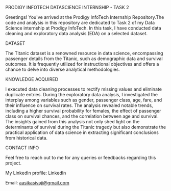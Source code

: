 PRODIGY INFOTECH DATASCIENCE INTERNSHIP - TASK 2

Greetings! You've arrived at the Prodigy InfoTech Internship Repository.The code and analysis in this repository are dedicated to Task 2 of my Data Science internship at Prodigy InfoTech. In this task, I have conducted data cleaning and exploratory data analysis (EDA) on a selected dataset. 

DATASET

The Titanic dataset is a renowned resource in data science, encompassing passenger details from the Titanic, such as demographic data and survival outcomes. It is frequently utilized for instructional objectives and offers a chance to delve into diverse analytical methodologies.

KNOWLEDGE ACQUIRED

I executed data cleaning processes to rectify missing values and eliminate duplicate entries. During the exploratory data analysis, I investigated the interplay among variables such as gender, passenger class, age, fare, and their influence on survival rates. The analysis revealed notable trends, including a higher survival probability for females, the effect of passenger class on survival chances, and the correlation between age and survival. The insights gained from this analysis not only shed light on the determinants of survival during the Titanic tragedy but also demonstrate the practical application of data science in extracting significant conclusions from historical data.

CONTACT INFO

Feel free to reach out to me for any queries or feedbacks regarding this project.

My LinkedIn profile: LinkedIn

Email: aasikasivaji@gmail.com
